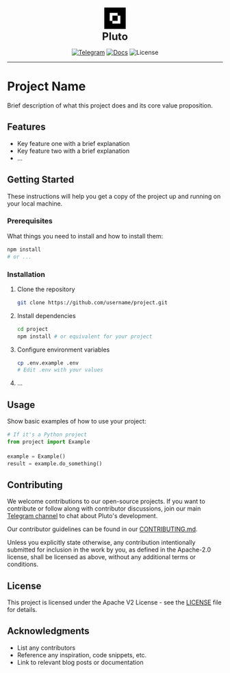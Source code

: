 <p align="center">
  <img src="https://raw.githubusercontent.com/pluto/.github/main/profile/assets/assets_ios_Pluto-1024%401x.png" alt="Pluto Logo" width="50" height="50">
  <br>
  <b style="font-size: 24px;">Pluto</b>
</p>
<p align="center">
  <a href="https://t.me/pluto_xyz/1"><img src="https://img.shields.io/badge/Telegram-Group-8B5CF6?style=flat-square&logo=telegram&logoColor=white&labelColor=24292e&scale=1.5" alt="Telegram"></a>
  <a href="https://docs.pluto.xyz/"><img src="https://img.shields.io/badge/Docs-Pluto-8B5CF6?style=flat-square&logo=readme&logoColor=white&labelColor=24292e&scale=1.5" alt="Docs"></a>
  <img src="https://img.shields.io/badge/License-Apache%202.0-8B5CF6.svg?label=license&labelColor=2a2f35" alt="License">
</p>

---

# Project Name

Brief description of what this project does and its core value proposition.

## Features

- Key feature one with a brief explanation
- Key feature two with a brief explanation
- ...

## Getting Started

These instructions will help you get a copy of the project up and running on your local machine.

### Prerequisites

What things you need to install and how to install them:

```bash
npm install
# or ...
```

### Installation

1. Clone the repository

   ```bash
   git clone https://github.com/username/project.git
   ```

2. Install dependencies

   ```bash
   cd project
   npm install # or equivalent for your project
   ```

3. Configure environment variables

   ```bash
   cp .env.example .env
   # Edit .env with your values
   ```

4. ...

## Usage

Show basic examples of how to use your project:

```python
# If it's a Python project
from project import Example

example = Example()
result = example.do_something()
```

## Contributing

We welcome contributions to our open-source projects. If you want to contribute or follow along with contributor discussions, join our main [Telegram channel](https://t.me/pluto_xyz/1) to chat about Pluto's development.

Our contributor guidelines can be found in our [CONTRIBUTING.md](https://github.com/pluto/.github/blob/main/profile/CONTRIBUTING.md).

Unless you explicitly state otherwise, any contribution intentionally submitted for inclusion in the work by you, as defined in the Apache-2.0 license, shall be licensed as above, without any additional terms or conditions.

## License

This project is licensed under the Apache V2 License - see the [LICENSE](LICENSE) file for details.

## Acknowledgments

- List any contributors
- Reference any inspiration, code snippets, etc.
- Link to relevant blog posts or documentation
